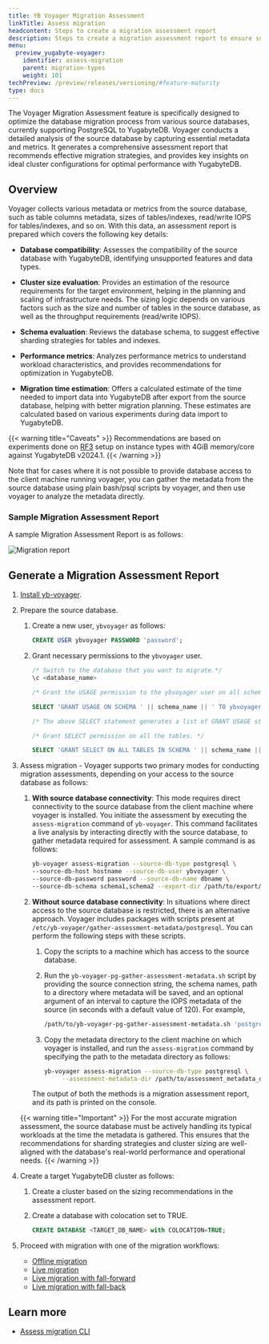 ```yaml
---
title: YB Voyager Migration Assessment
linkTitle: Assess migration
headcontent: Steps to create a migration assessment report
description: Steps to create a migration assessment report to ensure successful migration using YugabyteDB Voyager.
menu:
  preview_yugabyte-voyager:
    identifier: assess-migration
    parent: migration-types
    weight: 101
techPreview: /preview/releases/versioning/#feature-maturity
type: docs
---
```


The Voyager Migration Assessment feature is specifically designed to optimize the database migration process from various source databases, currently supporting PostgreSQL to YugabyteDB. Voyager conducts a detailed analysis of the source database by capturing essential metadata and metrics. It generates a comprehensive assessment report that recommends effective migration strategies, and provides key insights on ideal cluster configurations for optimal performance with YugabyteDB.

## Overview

Voyager collects various metadata or metrics from the source database, such as table columns metadata, sizes of tables/indexes, read/write IOPS for tables/indexes, and so on. With this data, an assessment report is prepared which covers the following key details:

- **Database compatibility**: Assesses the compatibility of the source database with YugabyteDB, identifying unsupported features and data types.

- **Cluster size evaluation**: Provides an estimation of the resource requirements for the target environment, helping in the planning and scaling of infrastructure needs. The sizing logic depends on various factors such as the size and number of tables in the source database, as well as the throughput requirements (read/write IOPS).

- **Schema evaluation**: Reviews the database schema, to suggest effective sharding strategies for tables and indexes.

- **Performance metrics**: Analyzes performance metrics to understand workload characteristics, and provides recommendations for optimization in YugabyteDB.

- **Migration time estimation**: Offers a calculated estimate of the time needed to import data into YugabyteDB after export from the source database, helping with better migration planning. These estimates are calculated based on various experiments during data import to YugabyteDB.

{{< warning title="Caveats" >}}
Recommendations are based on experiments done on [RF3](../../../architecture/docdb-replication/replication/#replication-factor) setup on instance types with 4GiB memory/core against YugabyteDB v2024.1.
{{< /warning >}}

Note that for cases where it is not possible to provide database access to the client machine running voyager, you can gather the metadata from the source database using plain bash/psql scripts by voyager, and then use voyager to analyze the metadata directly.

### Sample Migration Assessment Report

A sample Migration Assessment Report is as follows:

![Migration report](/images/migrate/assess-migration.jpg)

## Generate a Migration Assessment Report

1. [Install yb-voyager](../../install-yb-voyager/).
1. Prepare the source database.

    1. Create a new user, `ybvoyager` as follows:

        ```sql
        CREATE USER ybvoyager PASSWORD 'password';
        ```

    1. Grant necessary permissions to the `ybvoyager` user.

        ```sql
        /* Switch to the database that you want to migrate.*/
        \c <database_name>

        /* Grant the USAGE permission to the ybvoyager user on all schemas of the database.*/

        SELECT 'GRANT USAGE ON SCHEMA ' || schema_name || ' TO ybvoyager;' FROM information_schema.schemata; \gexec

        /* The above SELECT statement generates a list of GRANT USAGE statements which are then executed by psql because of the \gexec switch. The \gexec switch works for PostgreSQL v9.6 and later. For older versions, you'll have to manually execute the GRANT USAGE ON SCHEMA schema_name TO ybvoyager statement, for each schema in the source PostgreSQL database. */

        /* Grant SELECT permission on all the tables. */

        SELECT 'GRANT SELECT ON ALL TABLES IN SCHEMA ' || schema_name || ' TO ybvoyager;' FROM information_schema.schemata; \gexec
        ```

1. Assess migration - Voyager supports two primary modes for conducting migration assessments, depending on your access to the source database as follows:

    1. **With source database connectivity**: This mode requires direct connectivity to the source database from the client machine where voyager is installed. You initiate the assessment by executing the `assess-migration` command of `yb-voyager`. This command facilitates a live analysis by interacting directly with the source database, to gather metadata required for assessment. A sample command is as follows:

        ```sh
        yb-voyager assess-migration --source-db-type postgresql \
        --source-db-host hostname --source-db-user ybvoyager \
        --source-db-password password --source-db-name dbname \
        --source-db-schema schema1,schema2 --export-dir /path/to/export/dir
        ```

    1. **Without source database connectivity**: In situations where direct access to the source database is restricted, there is an alternative approach. Voyager includes packages with scripts present at `/etc/yb-voyager/gather-assessment-metadata/postgresql`. You can perform the following steps with these scripts.

        1. Copy the scripts to a machine which has access to the source database.
        1. Run the `yb-voyager-pg-gather-assessment-metadata.sh` script by providing the source connection string, the schema names, path to a directory where metadata will be saved, and an optional argument of an interval to capture the IOPS metadata of the source (in seconds with a default value of 120). For example,

            ```sh
            /path/to/yb-voyager-pg-gather-assessment-metadata.sh 'postgresql://ybvoyager@host:port/dbname' 'schema1|schema2' '/path/to/assessment_metadata_dir' '60'
            ```

        1. Copy the metadata directory to the client machine on which voyager is installed, and run the `assess-migration` command by specifying the path to the metadata directory as follows:

            ```sh
            yb-voyager assess-migration --source-db-type postgresql \
                 --assessment-metadata-dir /path/to/assessment_metadata_dir --export-dir /path/to/export/dir
            ```

        The output of both the methods is a migration assessment report, and its path is printed on the console.

      {{< warning title="Important" >}}
For the most accurate migration assessment, the source database must be actively handling its typical workloads at the time the metadata is gathered. This ensures that the recommendations for sharding strategies and cluster sizing are well-aligned with the database's real-world performance and operational needs.
      {{< /warning >}}

1. Create a target YugabyteDB cluster as follows:

    1. Create a cluster based on the sizing recommendations in the assessment report.
    1. Create a database with colocation set to TRUE.

        ```sql
        CREATE DATABASE <TARGET_DB_NAME> with COLOCATION=TRUE;
        ```

1. Proceed with migration with one of the migration workflows:

    - [Offline migration](../../migrate/migrate-steps/)
    - [Live migration](../../migrate/live-migrate/)
    - [Live migration with fall-forward](../../migrate/live-fall-forward/)
    - [Live migration with fall-back](../../migrate/live-fall-back/)

## Learn more

- [Assess migration CLI](../../reference/assess-migration/)